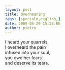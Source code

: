 ```yaml
---
layout: post
title: Overhearing
tags: [speciale,english,]
date: 2009-05-29 15:28:00
author: pietro
---
```

I heard your quarrels,<br/>I overheard the pain<br/>infused into your soul,<br/>you owe her fears<br/>and deserve its tears.
